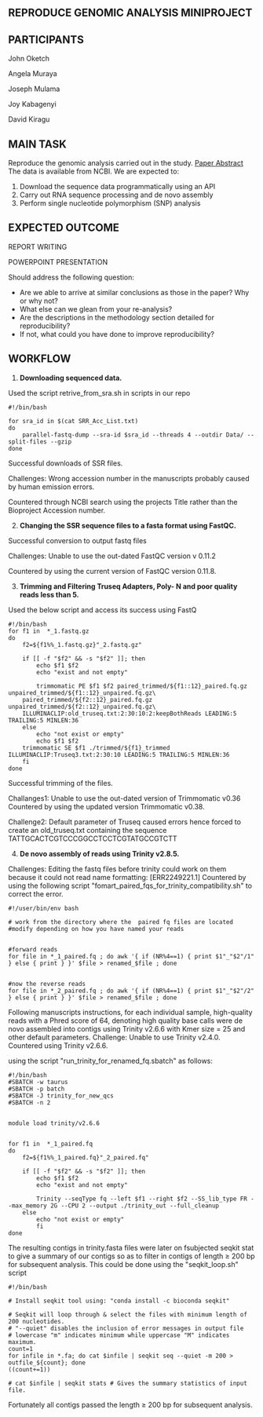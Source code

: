 ## REPRODUCE GENOMIC ANALYSIS MINIPROJECT

## PARTICIPANTS
John Oketch

Angela Muraya

Joseph Mulama

Joy Kabagenyi

David Kiragu

## MAIN TASK
Reproduce the genomic analysis carried out in the study. 
[Paper Abstract](https://virologyj.biomedcentral.com/articles/10.1186/s12985-018-0999-2#MOESM1)
The data is available from NCBI. We are expected to:
1. Download the sequence data programmatically using an API
2. Carry out RNA sequence processing and de novo assembly
3. Perform single nucleotide polymorphism (SNP) analysis 

## EXPECTED OUTCOME
REPORT WRITING

POWERPOINT PRESENTATION

 Should address the following question:
- Are we able to arrive at similar conclusions as those in the paper? Why or why not? 
- What else can we glean from your re-analysis?
- Are the descriptions in the methodology section detailed for reproducibility? 
- If not, what could you have done to improve reproducibility?

## **WORKFLOW**

1. **Downloading sequenced data.**

Used the script retrive_from_sra.sh in scripts in our repo

```
#!/bin/bash

for sra_id in $(cat SRR_Acc_List.txt)
do
	parallel-fastq-dump --sra-id $sra_id --threads 4 --outdir Data/ --split-files --gzip
done
```

Successful downloads of SSR files.

Challenges: Wrong accession number in the manuscripts probably caused by human emission errors.

Countered through NCBI search using the projects Title rather than the Bioproject Accession number. 

2. **Changing the SSR sequence files to a fasta format using FastQC.**

Successful conversion to output fastq files 

Challenges: Unable to use the out-dated FastQC version v 0.11.2

Countered by using the current version of FastQC version 0.11.8.

3. **Trimming and Filtering Truseq Adapters, Poly- N and poor quality reads less than 5.**

Used the below script and access its success using FastQ

```
#!/bin/bash
for f1 in  *_1.fastq.gz
do
    f2=${f1%%_1.fastq.gz}"_2.fastq.gz"
        
    if [[ -f "$f2" && -s "$f2" ]]; then 
        echo $f1 $f2    	
        echo "exist and not empty"
    	
    	trimmomatic PE $f1 $f2 paired_trimmed/${f1::12}_paired.fq.gz unpaired_trimmed/${f1::12}_unpaired.fq.gz\
	paired_trimmed/${f2::12}_paired.fq.gz unpaired_trimmed/${f2::12}_unpaired.fq.gz\
	ILLUMINACLIP:old_truseq.txt:2:30:10:2:keepBothReads LEADING:5 TRAILING:5 MINLEN:36 
    else
    	echo "not exist or empty" 
    	echo $f1 $f2
   	trimmomatic SE $f1 ./trimmed/${f1}_trimmed ILLUMINACLIP:Truseq3.txt:2:30:10 LEADING:5 TRAILING:5 MINLEN:36 
    fi
done 
```
Successful trimming of the files.

Challanges1: Unable to use the out-dated version of Trimmomatic v0.36
Countered by using the updated version Trimmomatic v0.38.

Challenge2: Default parameter of Truseq caused errors hence forced to create an old_truseq.txt containing the sequence
TATTGCACTCGTCCCGGCCTCCTCGTATGCCGTCTT
 
 4. **De novo assembly of reads using Trinity v2.8.5.**

Challenges: Editing the fastq files before trinity could work on them because it could not read name formatting: [ERR2249221.1]
Countered by using the following script "fomart_paired_fqs_for_trinity_compatibility.sh" to correct the error.

``` 
#!/user/bin/env bash

# work from the directory where the  paired fq files are located
#modify depending on how you have named your reads


#forward reads
for file in *_1_paired.fq ; do awk '{ if (NR%4==1) { print $1"_"$2"/1" } else { print } }' $file > renamed_$file ; done


#now the reverse reads
for file in *_2_paired.fq ; do awk '{ if (NR%4==1) { print $1"_"$2"/2" } else { print } }' $file > renamed_$file ; done
```


Following manuscripts instructions, for each individual sample, high-quality reads with a Phred score of 64, denoting high quality base calls were de novo assembled into contigs using Trinity v2.6.6 with Kmer size = 25 and other default parameters.
Challenge: Unable to use Trinity v2.4.0.
Countered using Trinity v2.6.6.

using the script "run_trinity_for_renamed_fq.sbatch" as follows:
``` 
#!/bin/bash
#SBATCH -w taurus
#SBATCH -p batch
#SBATCH -J trinity_for_new_qcs
#SBATCH -n 2


module load trinity/v2.6.6


for f1 in  *_1_paired.fq
do
    f2=${f1%%_1_paired.fq}"_2_paired.fq"
        
    if [[ -f "$f2" && -s "$f2" ]]; then 
        echo $f1 $f2    	
        echo "exist and not empty"
    	
    	Trinity --seqType fq --left $f1 --right $f2 --SS_lib_type FR --max_memory 2G --CPU 2 --output ./trinity_out --full_cleanup
    else
    	echo "not exist or empty" 
    	fi
done 
```
 The resulting contigs in trinity.fasta files were later on fsubjected seqkit stat to give a summary of our contigs so as to filter in contigs of length ≥ 200 bp for subsequent analysis. This could be done using the "seqkit_loop.sh" script
 ```
#!/bin/bash

# Install seqkit tool using: "conda install -c bioconda seqkit"

# Seqkit will loop through & select the files with minimum length of 200 nucleotides.
# "--quiet" disables the inclusion of error messages in output file
# lowercase "m" indicates minimum while uppercase "M" indicates maximum.
count=1
for infile in *.fa; do cat $infile | seqkit seq --quiet -m 200 > outfile_${count}; done
((count+=1)) 

# cat $infile | seqkit stats # Gives the summary statistics of input file.

```
Fortunately all contigs passed the length ≥ 200 bp for subsequent analysis.
